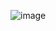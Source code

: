 ![image](https://github.com/COMP308-Team3-hospital/health-tracker/assets/113384635/b811de34-f5c5-4cfa-863e-d2bf4ee0b7e1)
